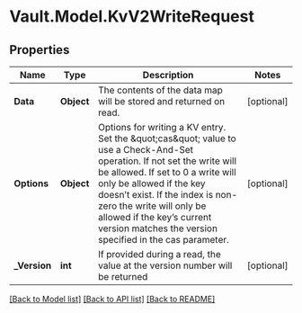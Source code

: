# Vault.Model.KvV2WriteRequest

## Properties

Name | Type | Description | Notes
------------ | ------------- | ------------- | -------------
**Data** | **Object** | The contents of the data map will be stored and returned on read. | [optional] 
**Options** | **Object** | Options for writing a KV entry. Set the \&quot;cas\&quot; value to use a Check-And-Set operation. If not set the write will be allowed. If set to 0 a write will only be allowed if the key doesn’t exist. If the index is non-zero the write will only be allowed if the key’s current version matches the version specified in the cas parameter. | [optional] 
**_Version** | **int** | If provided during a read, the value at the version number will be returned | [optional] 

[[Back to Model list]](../README.md#documentation-for-models) [[Back to API list]](../README.md#documentation-for-api-endpoints) [[Back to README]](../README.md)

